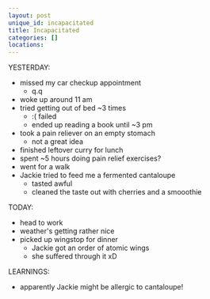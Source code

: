 ```yaml
---
layout: post
unique_id: incapacitated
title: Incapacitated
categories: []
locations: 
---
```


YESTERDAY:
* missed my car checkup appointment
  * q.q
* woke up around 11 am
* tried getting out of bed ~3 times
  * :( failed
  * ended up reading a book until ~3 pm
* took a pain reliever on an empty stomach
  * not a great idea
* finished leftover curry for lunch
* spent ~5 hours doing pain relief exercises?
* went for a walk
* Jackie tried to feed me a fermented cantaloupe
  * tasted awful
  * cleaned the taste out with cherries and a smooothie

TODAY:
* head to work
* weather's getting rather nice
* picked up wingstop for dinner
  * Jackie got an order of atomic wings
  * she suffered through it xD

LEARNINGS:
* apparently Jackie might be allergic to cantaloupe!

